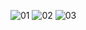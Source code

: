 ![01](https://github.com/user-attachments/assets/996d8b7b-bc07-4521-8d3d-2ecbd2166c9e)
![02](https://github.com/user-attachments/assets/edb49453-f42f-454a-91ac-6aa1faa4321e)
![03](https://github.com/user-attachments/assets/c3913dcf-212c-4b7c-807e-2e55ecdede1a)
